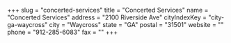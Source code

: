+++
slug = "concerted-services"
title = "Concerted Services"
name = "Concerted Services"
address = "2100 Riverside Ave"
cityIndexKey = "city-ga-waycross"
city = "Waycross"
state = "GA"
postal = "31501"
website = ""
phone = "912-285-6083"
fax = ""
+++
